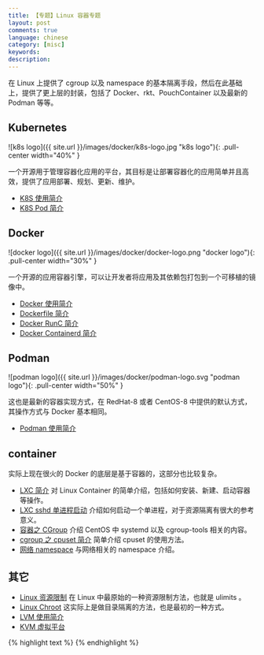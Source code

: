 ```yaml
---
title: 【专题】Linux 容器专题
layout: post
comments: true
language: chinese
category: [misc]
keywords:
description:
---
```


<!-- more -->

在 Linux 上提供了 cgroup 以及 namespace 的基本隔离手段，然后在此基础上，提供了更上层的封装，包括了 Docker、rkt、PouchContainer 以及最新的 Podman 等等。


## Kubernetes

![k8s logo]({{ site.url }}/images/docker/k8s-logo.jpg "k8s logo"){: .pull-center width="40%" }

一个开源用于管理容器化应用的平台，其目标是让部署容器化的应用简单并且高效，提供了应用部署、规划、更新、维护。

* [K8S 使用简介](/post/kubernets-basic-introduce.html)
* [K8S Pod 简介](/post/kubernets-pod-info-introduce.html)


## Docker

![docker logo]({{ site.url }}/images/docker/docker-logo.png "docker logo"){: .pull-center width="30%" }

一个开源的应用容器引擎，可以让开发者将应用及其依赖包打包到一个可移植的镜像中。

* [Docker 使用简介](/post/docker-basic-introduce.html)
* [Dockerfile 简介](/post/docker-basic-concept-dockfile-introduce.html)
* [Docker RunC 简介](/post/docker-component-runc-introduce.html)
* [Docker Containerd 简介](/post/docker-component-containerd-introduce.html)

## Podman

![podman logo]({{ site.url }}/images/docker/podman-logo.svg "podman logo"){: .pull-center width="50%" }

这也是最新的容器实现方式，在 RedHat-8 或者 CentOS-8 中提供的默认方式，其操作方式与 Docker 基本相同。

* [Podman 使用简介](/post/podman-container-basic-introduce.html)

## container

实际上现在很火的 Docker 的底层是基于容器的，这部分也比较复杂。

* [LXC 简介](/post/linux-container-lxc-introduce.html) 对 Linux Container 的简单介绍，包括如何安装、新建、启动容器等操作。
* [LXC sshd 单进程启动](/post/linux-container-lxc-sshd.html) 介绍如何启动一个单进程，对于资源隔离有很大的参考意义。
* [容器之 CGroup](/post/linux-container-cgroup-introduce.html) 介绍 CentOS 中 systemd 以及 cgroup-tools 相关的内容。
* [cgroup 之 cpuset 简介](/post/linux-cgroup-cpuset-subsys-introduce.html) 简单介绍 cpuset 的使用方法。
* [网络 namespace](/post/linux-namespace-network-introduce.html) 与网络相关的 namespace 介绍。

<!--
* [LXC 网络设置相关](/post/linux-container-lxc-network.html)，关于 Container 中网络的介绍，主要介绍 veth、vlan、macvlan 等概念。
-->

## 其它

* [Linux 资源限制](/post/linux-resource-limit-introduce.html) 在 Linux 中最原始的一种资源限制方法，也就是 ulimits 。
* [Linux Chroot](/post/linux-chroot.html) 这实际上是做目录隔离的方法，也是最初的一种方式。
* [LVM 使用简介](/post/linux-logical-volume-manager-introduce.html)
* [KVM 虚拟平台](/post/linux-virtual-kvm-introduce.html)


{% highlight text %}
{% endhighlight %}
